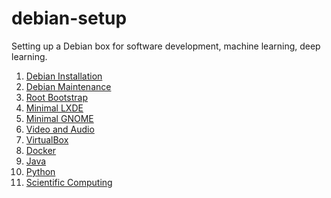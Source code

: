 debian-setup
============

Setting up a Debian box for software development, machine learning, deep learning.

1. [Debian Installation](https://github.com/neurite/debian-setup/wiki/Debian-Installation)
2. [Debian Maintenance](https://github.com/neurite/debian-setup/wiki/Debian-Maintenance)
3. [Root Bootstrap](https://github.com/neurite/debian-setup/wiki/Root-Bootstrap)
4. [Minimal LXDE](https://github.com/neurite/debian-setup/wiki/Minimal-LXDE)
5. [Minimal GNOME](https://github.com/neurite/debian-setup/wiki/Minimal-GNOME)
6. [Video and Audio](https://github.com/neurite/debian-setup/wiki/Video-and-Audio)
7. [VirtualBox](https://github.com/neurite/debian-setup/wiki/VirtualBox)
8. [Docker](https://github.com/neurite/debian-setup/wiki/Docker)
9. [Java](https://github.com/neurite/debian-setup/wiki/Java)
10. [Python](https://github.com/neurite/debian-setup/wiki/Python)
11. [Scientific Computing](https://github.com/neurite/debian-setup/wiki/Scientific-Computing)
